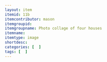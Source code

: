 ```yaml
---
layout: item
itemid: 11b
itemcontributor: mason
itemgroupid: 
itemgroupname: Photo collage of four houses
itemname: 
itemtype: image
shortdesc: 
categories: [  ]
tags: [  ]
---
```







